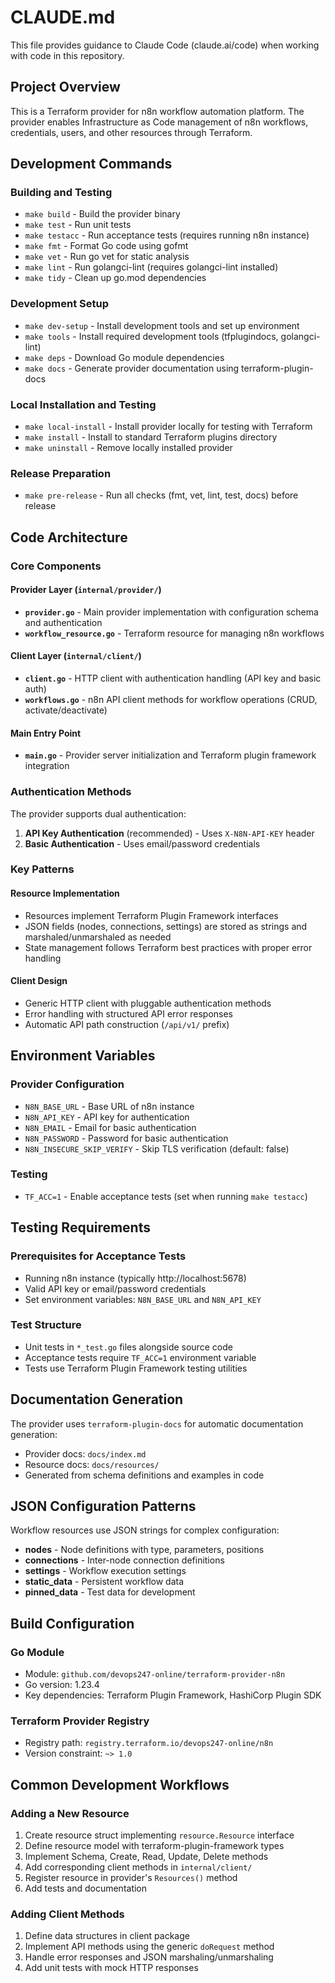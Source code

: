 # CLAUDE.md

This file provides guidance to Claude Code (claude.ai/code) when working with code in this repository.

## Project Overview

This is a Terraform provider for n8n workflow automation platform. The provider enables Infrastructure as Code management of n8n workflows, credentials, users, and other resources through Terraform.

## Development Commands

### Building and Testing
- `make build` - Build the provider binary
- `make test` - Run unit tests
- `make testacc` - Run acceptance tests (requires running n8n instance)
- `make fmt` - Format Go code using gofmt
- `make vet` - Run go vet for static analysis
- `make lint` - Run golangci-lint (requires golangci-lint installed)
- `make tidy` - Clean up go.mod dependencies

### Development Setup
- `make dev-setup` - Install development tools and set up environment
- `make tools` - Install required development tools (tfplugindocs, golangci-lint)
- `make deps` - Download Go module dependencies
- `make docs` - Generate provider documentation using terraform-plugin-docs

### Local Installation and Testing
- `make local-install` - Install provider locally for testing with Terraform
- `make install` - Install to standard Terraform plugins directory
- `make uninstall` - Remove locally installed provider

### Release Preparation
- `make pre-release` - Run all checks (fmt, vet, lint, test, docs) before release

## Code Architecture

### Core Components

#### Provider Layer (`internal/provider/`)
- **`provider.go`** - Main provider implementation with configuration schema and authentication
- **`workflow_resource.go`** - Terraform resource for managing n8n workflows

#### Client Layer (`internal/client/`)
- **`client.go`** - HTTP client with authentication handling (API key and basic auth)
- **`workflows.go`** - n8n API client methods for workflow operations (CRUD, activate/deactivate)

#### Main Entry Point
- **`main.go`** - Provider server initialization and Terraform plugin framework integration

### Authentication Methods
The provider supports dual authentication:
1. **API Key Authentication** (recommended) - Uses `X-N8N-API-KEY` header
2. **Basic Authentication** - Uses email/password credentials

### Key Patterns

#### Resource Implementation
- Resources implement Terraform Plugin Framework interfaces
- JSON fields (nodes, connections, settings) are stored as strings and marshaled/unmarshaled as needed
- State management follows Terraform best practices with proper error handling

#### Client Design
- Generic HTTP client with pluggable authentication methods
- Error handling with structured API error responses
- Automatic API path construction (`/api/v1/` prefix)

## Environment Variables

### Provider Configuration
- `N8N_BASE_URL` - Base URL of n8n instance
- `N8N_API_KEY` - API key for authentication  
- `N8N_EMAIL` - Email for basic authentication
- `N8N_PASSWORD` - Password for basic authentication
- `N8N_INSECURE_SKIP_VERIFY` - Skip TLS verification (default: false)

### Testing
- `TF_ACC=1` - Enable acceptance tests (set when running `make testacc`)

## Testing Requirements

### Prerequisites for Acceptance Tests
- Running n8n instance (typically http://localhost:5678)
- Valid API key or email/password credentials
- Set environment variables: `N8N_BASE_URL` and `N8N_API_KEY`

### Test Structure
- Unit tests in `*_test.go` files alongside source code
- Acceptance tests require `TF_ACC=1` environment variable
- Tests use Terraform Plugin Framework testing utilities

## Documentation Generation

The provider uses `terraform-plugin-docs` for automatic documentation generation:
- Provider docs: `docs/index.md`
- Resource docs: `docs/resources/`
- Generated from schema definitions and examples in code

## JSON Configuration Patterns

Workflow resources use JSON strings for complex configuration:
- **nodes** - Node definitions with type, parameters, positions
- **connections** - Inter-node connection definitions  
- **settings** - Workflow execution settings
- **static_data** - Persistent workflow data
- **pinned_data** - Test data for development

## Build Configuration

### Go Module
- Module: `github.com/devops247-online/terraform-provider-n8n`
- Go version: 1.23.4
- Key dependencies: Terraform Plugin Framework, HashiCorp Plugin SDK

### Terraform Provider Registry
- Registry path: `registry.terraform.io/devops247-online/n8n`
- Version constraint: `~> 1.0`

## Common Development Workflows

### Adding a New Resource
1. Create resource struct implementing `resource.Resource` interface
2. Define resource model with terraform-plugin-framework types
3. Implement Schema, Create, Read, Update, Delete methods
4. Add corresponding client methods in `internal/client/`
5. Register resource in provider's `Resources()` method
6. Add tests and documentation

### Adding Client Methods
1. Define data structures in client package
2. Implement API methods using the generic `doRequest` method
3. Handle error responses and JSON marshaling/unmarshaling
4. Add unit tests with mock HTTP responses